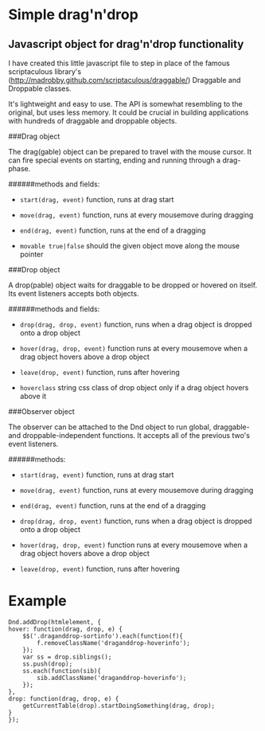 # Simple drag'n'drop

## Javascript object for drag'n'drop functionality

I have created this little javascript file to step in place of the famous scriptaculous library's (http://madrobby.github.com/scriptaculous/draggable/) Draggable and Droppable classes.

It's lightweight and easy to use. The API is somewhat resembling to the original, but uses less memory. It could be crucial in building applications with hundreds of draggable and droppable objects.

###Drag object 

The drag(gable) object can be prepared to travel with the mouse cursor. It can fire special events on starting, ending and running through a drag-phase.

######methods and fields:

 * `start(drag, event)` function, runs at drag start

 * `move(drag, event)` function, runs at every mousemove during dragging

 * `end(drag, event)` function, runs at the end of a dragging

 * `movable true|false` should the given object move along the mouse pointer


###Drop object 

A drop(pable) object waits for draggable to be dropped or hovered on itself. Its event listeners accepts both objects. 

######methods and fields:

 * `drop(drag, drop, event)` function, runs when a drag object is dropped onto a drop object

 * `hover(drag, drop, event)` function runs at every mousemove when a drag object hovers above a drop object

 * `leave(drop, event)` function, runs after hovering

 * `hoverclass` string css class of drop object only if a drag object hovers above it


###Observer object 

The observer can be attached to the Dnd object to run global, draggable- and droppable-independent functions. It accepts all of the previous two's event listeners.

######methods:

 * `start(drag, event)` function, runs at drag start

 * `move(drag, event)` function, runs at every mousemove during dragging

 * `end(drag, event)` function, runs at the end of a dragging

 * `drop(drag, drop, event)` function, runs when a drag object is dropped onto a drop object

 * `hover(drag, drop, event)` function runs at every mousemove when a drag object hovers above a drop object

 * `leave(drop, event)` function, runs after hovering


# Example
    
    Dnd.addDrop(htmlelement, {
    hover: function(drag, drop, e) {
    	$$('.draganddrop-sortinfo').each(function(f){
    		f.removeClassName('draganddrop-hoverinfo');
    	});
    	var ss = drop.siblings();
    	ss.push(drop);
    	ss.each(function(sib){
    		sib.addClassName('draganddrop-hoverinfo');
    	});
    },
    drop: function(drag, drop, e) {
    	getCurrentTable(drop).startDoingSomething(drag, drop);
    }
    });
    
